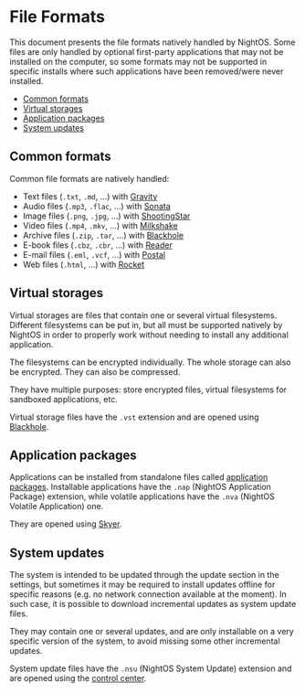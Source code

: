 # File Formats

This document presents the file formats natively handled by NightOS. Some files are only handled by optional first-party applications that may not be installed on the computer, so some formats may not be supported in specific installs where such applications have been removed/were never installed.

- [Common formats](#common-formats)
- [Virtual storages](#virtual-storages)
- [Application packages](#application-packages)
- [System updates](#system-updates)

## Common formats

Common file formats are natively handled:

- Text files (`.txt`, `.md`, ...) with [Gravity](../applications/Gravity.md)
- Audio files (`.mp3`, `.flac`, ...) with [Sonata](../applications/Sonata.md)
- Image files (`.png`, `.jpg`, ...) with [ShootingStar](../applications/ShootingStar.md)
- Video files (`.mp4`, `.mkv`, ...) with [Milkshake](../applications/Milkshake.md)
- Archive files (`.zip`, `.tar`, ...) with [Blackhole](../applications/Blackhole.md)
- E-book files (`.cbz`, `.cbr`, ...) with [Reader](../applications/Reader.md)
- E-mail files (`.eml`, `.vcf`, ...) with [Postal](../applications/Postal.md)
- Web files (`.html`, ...) with [Rocket](../applications/Rocket.md)

## Virtual storages

Virtual storages are files that contain one or several virtual filesystems. Different filesystems can be put in, but all must be supported natively by NightOS in order to properly work without needing to install any additional application.

The filesystems can be encrypted individually. The whole storage can also be encrypted. They can also be compressed.

They have multiple purposes: store encrypted files, virtual filesystems for sandboxed applications, etc.

Virtual storage files have the `.vst` extension and are opened using [Blackhole](../applications/Blackhole.md).

## Application packages

Applications can be installed from standalone files called [application packages](../specs/applications/package.md).
Installable applications have the `.nap` (NightOS Application Package) extension, while volatile applications have the `.nva` (NightOS Volatile Application) one.

They are opened using [Skyer](../applications/Skyer.md).

## System updates

The system is intended to be updated through the update section in the settings, but sometimes it may be required to install updates offline for specific reasons (e.g. no network connection available at the moment). In such case, it is possible to download incremental updates as system update files.

They may contain one or several updates, and are only installable on a very specific version of the system, to avoid missing some other incremental updates.

System update files have the `.nsu` (NightOS System Update) extension and are opened using the [control center](../applications/Central.md).
